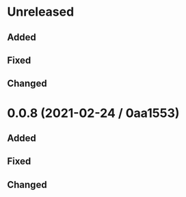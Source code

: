 # Unreleased

## Added

## Fixed

## Changed

# 0.0.8 (2021-02-24 / 0aa1553)

## Added

## Fixed

## Changed